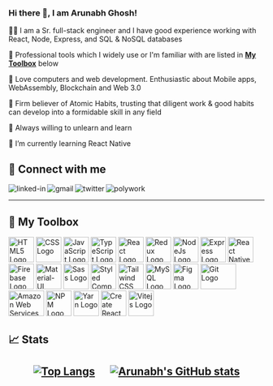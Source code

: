 ### Hi there 👋, I am Arunabh Ghosh!

👨‍💻 I am a Sr. full-stack engineer and I have good experience working with React, Node, Express, and SQL & NoSQL databases

🚀 Professional tools which I widely use or I'm familiar with are listed in **[My Toolbox](https://github.com/arunabhg/arunabhg/edit/main/README.md#-my-toolbox)** below

🚀 Love computers and web development. Enthusiastic about Mobile apps, WebAssembly, Blockchain and Web 3.0

🚀 Firm believer of Atomic Habits, trusting that diligent work & good habits can develop into a formidable skill in any field

🚀 Always willing to unlearn and learn 

🌱 I’m currently learning React Native

##  🤝 Connect with me
[<img align="left" alt="linked-in" src="https://img.shields.io/badge/linkedin-%230077B5.svg?&style=for-the-badge&logo=linkedin&logoColor=white" />](https://www.linkedin.com/in/arunabhghosh) [<img align="left" alt="gmail" src="https://img.shields.io/badge/Gmail-D14836?style=for-the-badge&logo=gmail&logoColor=white" />](mailto:arunabh.tech@gmail.com) [<img align="left" alt="twitter" src="https://img.shields.io/badge/twitter-%231DA1F2.svg?&style=for-the-badge&logo=twitter&logoColor=white" />](https://twitter.com/arunabhg9) [<img align="left" alt="polywork" src="https://img.shields.io/badge/polywork-9370DB.svg?&style=for-the-badge&logo=polywork&logoColor=white" />](https://www.polywork.com/arunabhghosh)
<!-- [<img align="left" alt="stack-overflow" src="https://img.shields.io/badge/stack%20overflow-FE7A16?logo=stack-overflow&logoColor=white&style=for-the-badge" />](https://stackoverflow.com/users/7157170/netyogi)        -->    &nbsp;&nbsp;

---

## 🧰 My Toolbox

<img src="https://cdn.worldvectorlogo.com/logos/html-1.svg" alt="HTML5 Logo" width="50" height="50"/> <img src="https://cdn.worldvectorlogo.com/logos/css-3.svg" alt="CSS Logo" width="50" height="50"/> <img src="https://cdn.worldvectorlogo.com/logos/logo-javascript.svg" alt="JavaScript Logo" width="50" height="50"/> <img src="https://cdn.worldvectorlogo.com/logos/typescript.svg" alt="TypeScript Logo" width="50" height="50"/> <img src="https://cdn.worldvectorlogo.com/logos/react-2.svg" alt="React Logo" width="50" height="50"/> <img src="https://cdn.worldvectorlogo.com/logos/redux.svg" alt="Redux Logo" width="50" height="50"/> <img src="https://cdn.worldvectorlogo.com/logos/nodejs-icon.svg" alt="NodeJs Logo" width="50" height="50"/> <img src="https://cdn.worldvectorlogo.com/logos/express-109.svg" alt="Express Logo" width="50" height="50" /> <img src="https://cdn.worldvectorlogo.com/logos/react-native-1.svg" alt="React Native Logo" width="50" height="50"/> <img src="https://cdn.worldvectorlogo.com/logos/firebase-1.svg" alt="Firebase Logo" width="50" height="50"/> <img src="https://cdn.worldvectorlogo.com/logos/material-ui-1.svg" alt="Material-UI Logo" width="50" height="50"/> <img src="https://cdn.worldvectorlogo.com/logos/sass-1.svg" alt="Sass Logo" width="50" height="50"/> <img src="https://cdn.worldvectorlogo.com/logos/styled-components-1.svg" alt="Styled Components Logo" width="50" height="50"/> <img src="https://cdn.worldvectorlogo.com/logos/tailwind-css-2.svg" alt="Tailwind CSS Logo" width="50" height="50"/> <img src="https://cdn.worldvectorlogo.com/logos/mysql-6.svg" alt="MySQL Logo" width="50" height="50"/> <img src="https://cdn.worldvectorlogo.com/logos/figma-1.svg" alt="Figma Logo" width="50" height="50"/> <img src="https://cdn.worldvectorlogo.com/logos/git.svg" alt="Git Logo" width="70" height="50"/> <img src="https://cdn.worldvectorlogo.com/logos/amazon-web-services-1.svg" alt="Amazon Web Services Logo" width="70" height="50"/> <img src="https://cdn.worldvectorlogo.com/logos/npm.svg" alt="NPM Logo" width="50" height="50"/> <img src="https://cdn.worldvectorlogo.com/logos/yarn.svg" alt="Yarn Logo" width="50" height="50"/> <img src="https://cdn.worldvectorlogo.com/logos/create-react-app.svg" alt="Create React App Logo" width="50" height="50"/> <img src="https://cdn.worldvectorlogo.com/logos/vitejs.svg" alt="Vitejs Logo" width="50" height="50"/>   

## &#x1f4c8; Stats

## <p align="center"> [![Top Langs](https://github-readme-stats.vercel.app/api/top-langs/?username=arunabhg&hide=java,html,css&theme=radical)](https://github.com/arunabhg/github-readme-stats) &nbsp;&nbsp;&nbsp;&nbsp; [![Arunabh's GitHub stats](https://github-readme-stats.vercel.app/api?username=arunabhg&show_icons=true&theme=radical)](https://github.com/arunabhg/github-readme-stats) </p>











<!--
**arunabhg/arunabhg** is a ✨ _special_ ✨ repository because its `README.md` (this file) appears on your GitHub profile.

Here are some ideas to get you started:

- 🔭 I’m currently working on ...
- 🌱 I’m currently learning ...
- 👯 I’m looking to collaborate on ...
- 🤔 I’m looking for help with ...
- 💬 Ask me about ...
- 📫 How to reach me: ...
- 😄 Pronouns: ...
- ⚡ Fun fact: ...
-->
